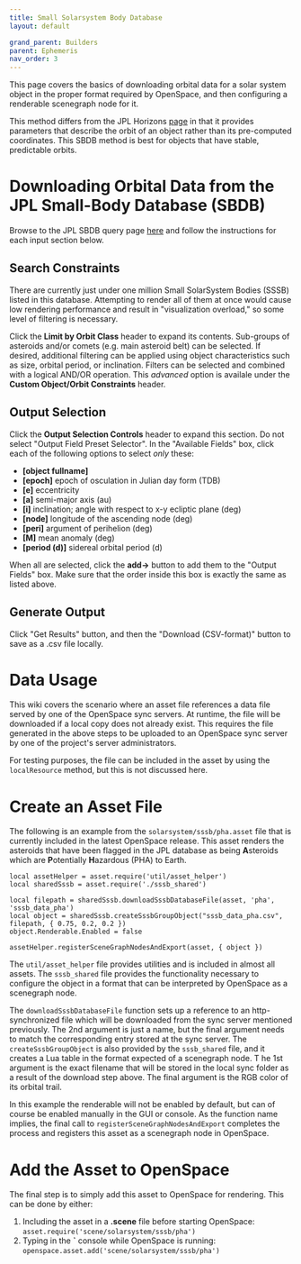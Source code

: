 ```yaml
---
title: Small Solarsystem Body Database
layout: default

grand_parent: Builders
parent: Ephemeris
nav_order: 3
---
```


This page covers the basics of downloading orbital data for a solar system object in the proper format required by OpenSpace, and then configuring a renderable scenegraph node for it.

This method differs from the JPL Horizons [page](horizons-web) in that it provides parameters that describe the orbit of an object rather than its pre-computed coordinates.  This SBDB method is best for objects that have stable, predictable orbits.

# Downloading Orbital Data from the JPL Small-Body Database (SBDB)
Browse to the JPL SBDB query page [here](https://ssd.jpl.nasa.gov/tools/sbdb_query.html) and follow the instructions for each input section below.

## Search Constraints
There are currently just under one million Small SolarSystem Bodies (SSSB) listed in this database.  Attempting to render all of them at once would cause low rendering performance and result in "visualization overload," so some level of filtering is necessary.

Click the **Limit by Orbit Class** header to expand its contents.  Sub-groups of asteroids and/or comets (e.g. main asteroid belt) can be selected.  If desired, additional filtering can be applied using object characteristics such as size, orbital period, or inclination. Filters can be selected and combined with a logical AND/OR operation. This _advanced_ option is availale under the **Custom Object/Orbit Constraints** header.

## Output Selection ##
Click the **Output Selection Controls** header to expand this section. Do not select "Output Field Preset Selector". In the "Available Fields" box, click each of the following options to select _only_ these:
- **[object fullname]**
- **[epoch]**  epoch of osculation in Julian day form (TDB)
- **[e]** eccentricity
- **[a]** semi-major axis (au)
- **[i]** inclination; angle with respect to x-y ecliptic plane (deg)
- **[node]** longitude of the ascending node (deg)
- **[peri]** argument of perihelion (deg)
- **[M]** mean anomaly (deg)
- **[period (d)]** sidereal orbital period (d)

When all are selected, click the **add->** button to add them to the "Output Fields" box. Make sure that the order inside this box is exactly the same as listed above.

## Generate Output
Click "Get Results" button, and then the "Download (CSV-format)" button to save as a .csv file locally.

# Data Usage
This wiki covers the scenario where an asset file references a data file served by one of the OpenSpace sync servers.  At runtime, the file will be downloaded if a local copy does not already exist.  This requires the file generated in the above steps to be uploaded to an OpenSpace sync server by one of the project's server administrators.

For testing purposes, the file can be included in the asset by using the `localResource` method, but this is not discussed here.

# Create an Asset File
The following is an example from the `solarsystem/sssb/pha.asset` file that is currently included in the latest OpenSpace release.  This asset renders the asteroids that have been flagged in the JPL database as being **A**steroids which are **P**otentially **H**azardous (PHA) to Earth.
```
local assetHelper = asset.require('util/asset_helper')
local sharedSssb = asset.require('./sssb_shared')

local filepath = sharedSssb.downloadSssbDatabaseFile(asset, 'pha', 'sssb_data_pha')
local object = sharedSssb.createSssbGroupObject("sssb_data_pha.csv", filepath, { 0.75, 0.2, 0.2 })
object.Renderable.Enabled = false

assetHelper.registerSceneGraphNodesAndExport(asset, { object })
```
The `util/asset_helper` file provides utilities and is included in almost all assets.  The `sssb_shared` file provides the functionality necessary to configure the object in a format that can be interpreted by OpenSpace as a scenegraph node.

The `downloadSssbDatabaseFile` function sets up a reference to an http-synchronized file which will be downloaded from the sync server mentioned previously.  The 2nd argument is just a name, but the final argument needs to match the corresponding entry stored at the sync server.  The `createSssbGroupObject` is also provided by the `sssb_shared` file, and it creates a Lua table in the format expected of a scenegraph node.  T he 1st argument is the exact filename that will be stored in the local sync folder as a result of the download step above.  The final argument is the RGB color of its orbital trail.

In this example the renderable will not be enabled by default, but can of course be enabled manually in the GUI or console.  As the function name implies, the final call to `registerSceneGraphNodesAndExport` completes the process and registers this asset as a scenegraph node in OpenSpace.

# Add the Asset to OpenSpace
The final step is to simply add this asset to OpenSpace for rendering.  This can be done by either:
1. Including the asset in a **.scene** file before starting OpenSpace:
`asset.require('scene/solarsystem/sssb/pha')`
2. Typing in the **\`** console while OpenSpace is running:
`openspace.asset.add('scene/solarsystem/sssb/pha')`

